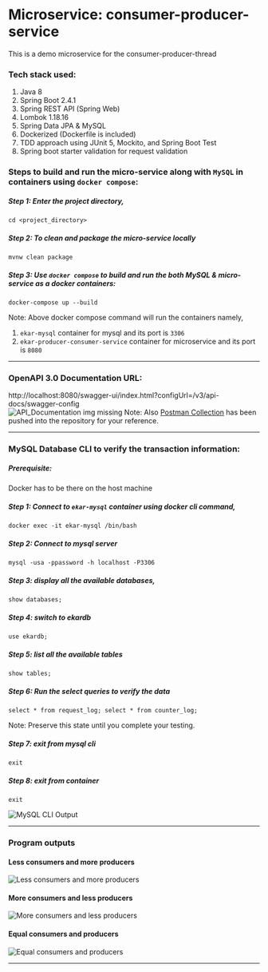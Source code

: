 # Microservice: consumer-producer-service
This is a demo microservice for the consumer-producer-thread

### Tech stack used:
1. Java 8
2. Spring Boot 2.4.1
3. Spring REST API (Spring Web)
4. Lombok 1.18.16
5. Spring Data JPA & MySQL
7. Dockerized (Dockerfile is included)
8. TDD approach using JUnit 5, Mockito, and Spring Boot Test
10. Spring boot starter validation for request validation  

### Steps to build and run the micro-service along with `MySQL` in containers using `docker compose`:
##### Step 1: Enter the project directory, 
    cd <project_directory>

##### Step 2: To clean and package the micro-service locally
    mvnw clean package

##### Step 3: Use `docker compose` to build and run the both MySQL & micro-service as a docker containers:
    docker-compose up --build
Note: Above docker compose command will run the containers namely,
   1. `ekar-mysql` container for mysql and its port is `3306`
   2. `ekar-producer-consumer-service` container for microservice and its port is `8080`

---

### OpenAPI 3.0 Documentation URL: 
http://localhost:8080/swagger-ui/index.html?configUrl=/v3/api-docs/swagger-config  
![API_Documentation img missing](https://raw.githubusercontent.com/vanathin/ekar-producer-consumer-service/main/img/swagger-ui.jpg)
Note: Also [Postman Collection](https://raw.githubusercontent.com/vanathin/ekar-producer-consumer-service/main/Ekar.postman_collection.json) has been pushed into the repository for your reference.

---

### MySQL Database CLI to verify the transaction information:
##### Prerequisite: 
Docker has to be there on the host machine
##### Step 1: Connect to `ekar-mysql` container using docker cli command, 
    docker exec -it ekar-mysql /bin/bash
##### Step 2: Connect to mysql server
    mysql -usa -ppassword -h localhost -P3306
##### Step 3: display all the available databases,
    show databases;
##### Step 4: switch to ekardb
    use ekardb;
##### Step 5: list all the available tables
    show tables;
##### Step 6: Run the select queries to verify the data
    select * from request_log; select * from counter_log;
Note: Preserve this state until you complete your testing.
##### Step 7: exit from mysql cli
    exit
##### Step 8: exit from container
    exit

![MySQL CLI Output](https://raw.githubusercontent.com/vanathin/ekar-producer-consumer-service/main/img/mysql_db_log.jpg)

---


### Program outputs

#### Less consumers and more producers
![Less consumers and more producers](https://raw.githubusercontent.com/vanathin/ekar-producer-consumer-service/main/img/More_Producer_Less_Consumer.JPG)

#### More consumers and less producers
![More consumers and less producers](https://raw.githubusercontent.com/vanathin/ekar-producer-consumer-service/main/img/Less_Producer_More_Consumer.JPG)

#### Equal consumers and producers
![Equal consumers and producers](https://raw.githubusercontent.com/vanathin/ekar-producer-consumer-service/main/img/Equal_Producer_Consumer.JPG)

---
